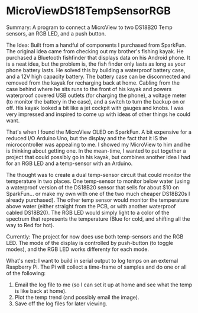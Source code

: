 # MicroViewDS18TempSensorRGB

Summary:
A program to connect a MicroView to two DS18B20 Temp sensors, an RGB LED, and a push button.

The Idea:
Built from a handful of components I purchased from SparkFun.  The original idea came from checking out my brother's fishing kayak.
He purchased a Bluetooth fishfinder that displays data on his Android phone.  It is a neat idea, but the problem is, the fish finder
only lasts as long as your phone battery lasts.  He solved this by building a waterproof battery case, and a 12V high capacity battery.
The battery case can be disconnected and removed from the kayak for recharging back at home.  Cabling from the case behind where he sits
runs to the front of his kayak and powers  waterproof covered USB outlets (for charging the phone), a voltage meter (to monitor the battery in the case),
and a switch to turn the backup on or off.  His kayak looked a bit like a jet cockpit with gauges and knobs.  I was very impressed and inspired
to come up with ideas of other things he could want.

That's when I found the MicroView OLED on SparkFun.  A bit expensive for a reduced I/O Arduino Uno, but the display and the fact that it IS
the microcontroller was appealing to me.  I showed my MicroView to him and he is thinking about getting one.  In the mean-time, I wanted to 
put together a project that could possibly go in his kayak, but combines another idea I had for an RGB LED and a temp-sensor with an Arduino.

The thought was to create a dual temp-sensor circuit that could monitor the temperature in two places.  One temp-sensor to monitor below water
(using a waterproof version of the DS18B20 sensor that sells for about $10 on SparkFun... or make my own with one of the two much cheaper
DS18B20s I already purchased).  The other temp sensor would monitor the temperature above water (either straight from the PCB, or with another 
waterproof cabled DS18B20).  The RGB LED would simply light to a color of the spectrum that represents the temperature (Blue for cold, and shifting
all the way to Red for hot).

Currently:
The project for now does use both temp-sensors and the RGB LED.  The mode of the display is controlled by push-button (to toggle modes), and 
the RGB LED works differenty for each mode.

What's next:
I want to build in serial output to log temps on an external Raspberry Pi.  The Pi  will collect a time-frame of samples and do one or all of the following:
1. Email the log file to me (so I can set it up at home and see what the temp is like back at home).
2. Plot the temp trend (and possibly email the image).
3. Save off the log files for later viewing.

